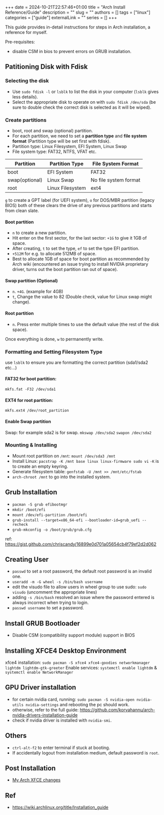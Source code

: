 +++ 
date = 2024-10-21T22:57:46+01:00
title = "Arch Install Reference/Guide"
description = ""
slug = ""
authors = []
tags = ["linux"]
categories = ["guide"]
externalLink = ""
series = []
+++

This guide provides in-detail instructions for steps in Arch installation, a reference for myself.

Pre-requisites:
- disable CSM in bios to prevent errors on GRUB installation.

## Patitioning Disk with Fdisk

### Selecting the disk

- Use `sudo fdisk -l` or `lsblk` to list the disk in your computer (`lsblk` gives less details).
- Select the appropriate disk to operate on with `sudo fdisk /dev/sda` (be sure to double check the correct disk is selected as it will be wiped).

### Create partitions

- boot, root and swap (optional) partition.
- For each partition, we need to set a **partition type** and **file system format** (Partition type will be set first with fdisk).
- Partition type: Linux Filesystem, EFI System, Linux Swap
- File system type: FAT32, NTFS, VFAT etc.

| Partition      | Partition Type   | File System Format    |
| -------------- | ---------------- | --------------------- |
| boot           | EFI System       | FAT32                 |
| swap(optional) | Linux Swap       | No file system format |
| root           | Linux Filesystem | ext4                  |

`g` to create a GPT label (for UEFI system), `o` for DOS/MBR partition (legacy BIOS)
both of these clears the drive of any previous partitions and starts from clean slate.

#### Boot partition

- `n` to create a new partition.
- Hit enter on the first sector, for the last sector: `+1G` to give it 1GB of space.
- After creating, `t` to set the type, `ef` to set the type EFI partition.
- `+512M` for e.g. to allocate 512MB of space.
- Best to allocate 1GB of space for boot partition as recommended by Arch wiki (encountered an issue trying to install NVIDIA proprietary driver, turns out the boot partition ran out of space).

#### Swap partition (Optional)

- `n`. `+4G`. (example for 4GB)
- `t`, Change the value to 82 (Double check, value for Linux swap might change).

#### Root partition

- `n`. Press enter multiple times to use the default value (the rest of the disk space).

Once everything is done, `w` to permanently write.

### Formatting and Setting Filesystem Type

use `lsblk` to ensure you are formatting the correct partition (sda1/sda2 etc...)

#### FAT32 for boot partition:

`mkfs.fat -F32 /dev/sda1`

#### EXT4 for root partition:

`mkfs.ext4 /dev/root_partition`

#### Enable Swap partition

Swap: for example sda2 is for swap.
`mkswap /dev/sda2`
`swapon /dev/sda2`

### Mounting & Installing

- Mount root partition on `/mnt`: `mount /dev/sda3 /mnt`
- Install Linux: `pacstrap -K /mnt base linux linux-firmware sudo vi`
  `-K` is to create an empty keyring.
- Generate filesystem table: `genfstab -U /mnt >> /mnt/etc/fstab`
- `arch-chroot /mnt` to go into the installed system.

## Grub Installation

- `pacman -S grub efibootmgr`
- `mkdir /boot/efi`
- `mount /dev/efi-partition /boot/efi`
- `grub-install --target=x86_64-efi --bootloader-id=grub_uefi --recheck`
- `grub-mkconfig -o /boot/grub/grub.cfg`

ref: https://gist.github.com/chriscandy/16899e0d701a05654cb4f79ef2d2d062

## Creating User

- `passwd` to set a root password, the default root password is an invalid one.
- `useradd -m -G wheel -s /bin/bash username`
- edit the visudo file to allow users in wheel group to use sudo: `sudo visudo` (uncomment the appropriate lines)
- adding `-s /bin/bash` resolved an issue where the password entered is always incorrect when trying to login.
- `passwd username` to set a password.

## Install GRUB Bootloader

- Disable CSM (compatibility support module) support in BIOS

## Installing XFCE4 Desktop Environment

xfce4 installation: `sudo pacman -S xfce4 xfce4-goodies networkmanager lightdm lightdm-gtk-greeter`
Enable services: `systemctl enable lightdm` & `systemctl enable NetworkManager`

## GPU Driver installation

- for certain nvidia card, running: `sudo pacman -S nvidia-open nvidia-utils nvidia-settings` and rebooting the pc should work.
- otherwise, refer to the full guide: https://github.com/korvahannu/arch-nvidia-drivers-installation-guide
- check if nvidia driver is installed with `nvidia-smi`.

## Others

- `ctrl-alt-f2` to enter terminal if stuck at booting.
- If accidentally logout from installation medium, default password is `root`.

## Post Installation

- [My Arch XFCE changes](/posts/arch-xfce-changes)

## Ref

- https://wiki.archlinux.org/title/Installation_guide
